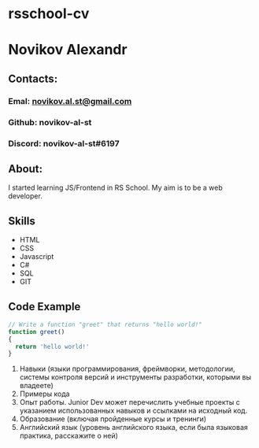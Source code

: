 # rsschool-cv



# Novikov Alexandr



## Contacts:

### Emal: novikov.al.st@gmail.com
### Github: novikov-al-st
### Discord: novikov-al-st#6197



## About:

I started learning JS/Frontend in RS School. My aim is to be a web developer.



## Skills

- HTML
- CSS
- Javascript
- C#
- SQL
- GIT



## Code Example

```javascript
// Write a function "greet" that returns "hello world!"
function greet()
{
  return 'hello world!'
}
```







1. Навыки (языки программирования, фреймворки, методологии, системы контроля версий и инструменты разработки, которыми вы владеете)
2. Примеры кода
3. Опыт работы. Junior Dev может перечислить учебные проекты с указанием использованных навыков и ссылками на исходный код.
4. Образование (включая пройденные курсы и тренинги)
5. Английский язык (уровень английского языка, если была языковая практика, расскажите о ней)

